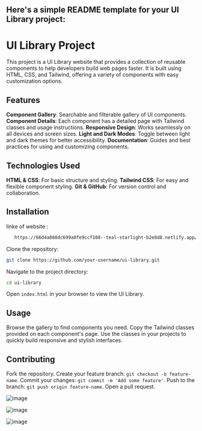 Here's a simple README template for your UI Library project:
---
# UI Library Project
This project is a UI Library website that provides a collection of reusable components to help developers build web pages faster. It is built using HTML, CSS, and Tailwind, offering a variety of components with easy customization options.
## Features
**Component Gallery**: Searchable and filterable gallery of UI components.
**Component Details**: Each component has a detailed page with Tailwind classes and usage instructions.
**Responsive Design**: Works seamlessly on all devices and screen sizes.
**Light and Dark Modes**: Toggle between light and dark themes for better accessibility.
**Documentation**: Guides and best practices for using and customizing components.
## Technologies Used
**HTML & CSS**: For basic structure and styling.
**Tailwind CSS**: For easy and flexible component styling.
**Git & GitHub**: For version control and collaboration.
## Installation

linke of website :
   ```bash
      https://66d4a088dc699a0fe9ccf108--teal-starlight-b2e8d8.netlify.app/
   ```
Clone the repository:
   ```bash
   git clone https://github.com/your-username/ui-library.git
   ```
Navigate to the project directory:
   ```bash
   cd ui-library
   ```
Open `index.html` in your browser to view the UI Library.
## Usage
Browse the gallery to find components you need.
Copy the Tailwind classes provided on each component's page.
Use the classes in your projects to quickly build responsive and stylish interfaces.
## Contributing
Fork the repository.
Create your feature branch: `git checkout -b feature-name`.
Commit your changes: `git commit -m 'Add some feature'`.
Push to the branch: `git push origin feature-name`.
Open a pull request.




![image](https://github.com/user-attachments/assets/685591b7-731e-4da4-9f84-1f6e8dad35db)


![image](https://github.com/user-attachments/assets/bf92b786-c226-4eea-9ffe-b04c615c049a)


![image](https://github.com/user-attachments/assets/9ae78804-6559-44e8-b182-7eebf8117f47)

